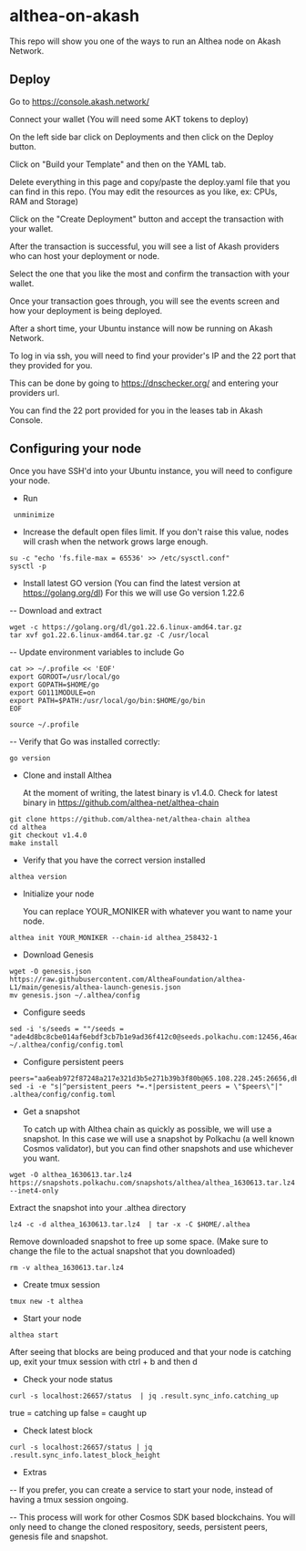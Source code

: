 # althea-on-akash

This repo will show you one of the ways to run an Althea node on Akash Network.

## Deploy

Go to https://console.akash.network/

Connect your wallet (You will need some AKT tokens to deploy)

On the left side bar click on Deployments and then click on the Deploy button.

Click on "Build your Template" and then on the YAML tab.

Delete everything in this page and copy/paste the deploy.yaml file that you can find in this repo. (You may edit the resources as you like, ex: CPUs, RAM and Storage)

Click on the "Create Deployment" button and accept the transaction with your wallet.

After the transaction is successful, you will see a list of Akash providers who can host your deployment or node. 

Select the one that you like the most and confirm the transaction with your wallet.

Once your transaction goes through, you will see the events screen and how your deployment is being deployed. 

After a short time, your Ubuntu instance will now be running on Akash Network.

To log in via ssh, you will need to find your provider's IP and the 22 port that they provided for you.  

This can be done by going to https://dnschecker.org/ and entering your providers url. 

You can find the 22 port provided for you in the leases tab in Akash Console. 

## Configuring your node

Once you have SSH'd into your Ubuntu instance, you will need to configure your node.

- Run
  
``` 
 unminimize
```

- Increase the default open files limit. If you don't raise this value, nodes will crash when the network grows large enough.

```
su -c "echo 'fs.file-max = 65536' >> /etc/sysctl.conf"
sysctl -p
```

- Install latest GO version (You can find the latest version at https://golang.org/dl) For this we will use Go version 1.22.6

-- Download and extract

``` 
wget -c https://golang.org/dl/go1.22.6.linux-amd64.tar.gz
tar xvf go1.22.6.linux-amd64.tar.gz -C /usr/local
```

-- Update environment variables to include Go

```
cat >> ~/.profile << 'EOF'
export GOROOT=/usr/local/go
export GOPATH=$HOME/go
export GO111MODULE=on
export PATH=$PATH:/usr/local/go/bin:$HOME/go/bin
EOF

source ~/.profile 
```

-- Verify that Go was installed correctly:

```
go version
```

- Clone and install Althea

  At the moment of writing, the latest binary is v1.4.0. Check for latest binary in https://github.com/althea-net/althea-chain

```
git clone https://github.com/althea-net/althea-chain althea
cd althea
git checkout v1.4.0
make install
```

- Verify that you have the correct version installed

```
althea version
```

- Initialize your node

  You can replace YOUR_MONIKER with whatever you want to name your node.
  
```
althea init YOUR_MONIKER --chain-id althea_258432-1
```

- Download Genesis

```
wget -O genesis.json https://raw.githubusercontent.com/AltheaFoundation/althea-L1/main/genesis/althea-launch-genesis.json
mv genesis.json ~/.althea/config
```

- Configure seeds

```
sed -i 's/seeds = ""/seeds = "ade4d8bc8cbe014af6ebdf3cb7b1e9ad36f412c0@seeds.polkachu.com:12456,46ad21a616527181ea3d992339268a5a25c771fa@95.216.38.96:14656,20e1000e88125698264454a884812746c2eb4807@seeds.lavenderfive.com:1245"/' ~/.althea/config/config.toml
```

- Configure persistent peers

```
peers="aa6eab972f87248a217e321d3b5e271b39b3f80b@65.108.228.245:26656,db3f36c3f55c35019a80d383dc324cb49c72e63a@65.108.71.137:12456,6dc43aa2fc5456742bb3455fd9ab25825eae51ec@65.109.30.26:26656,51accd2c2a5304fc5397a562acc1f1896818c51b@135.181.29.15:26656,db740357b6b7903712cbd904afff9f328d8c6fd6@95.216.17.221:26656,255c0cd0537eaa8b09267689e6b77c2d8246850b@64.23.196.155:26656,a25817baf4655b2b1b4f4f59bf4b4c8152779b1f@167.235.71.89:26656,82ec4b15c708533dd363949ddb4ed207cd465bf5@195.201.106.244:26656,36bba9b29113bea2f17bacd3a4df5e5ab2470517@5.9.81.187:41656,372af83b4c4c89523f105c3ef2fe2d6a02c4ca9f@138.201.61.82:26656,b505884877c822650e557a50256fa8e5500a8ca6@144.76.114.34:12456,e1296e4c7bec535a8083dee98c6b433e8dcafcf6@51.210.223.80:12456,2e7366530dee2998549c464cc6b4da0546909c08@67.217.48.110:26656,f737d1c02b312f7229902601e35bbc92dcc34e29@137.184.189.193:26656,af07f86ce434c3f2f0f0215e6cdc1e88c3668a5b@45.83.122.151:26656,8f5a9837375dadb8562cb27d5d45d0235d5486aa@174.138.176.146:26656,c0498ccec599ae3afc9e0a0211b6753ee5a7f0bc@107.155.67.202:26786,d806d60b18a2819f5fb281e49ecb17c0f6eb3807@66.172.36.138:14656"
sed -i -e "s|^persistent_peers *=.*|persistent_peers = \"$peers\"|" .althea/config/config.toml
```

- Get a snapshot

  To catch up with Althea chain as quickly as possible, we will use a snapshot. In this case we will use a snapshot by Polkachu (a well known Cosmos validator), but you can find other snapshots and use whichever you want.

```
wget -O althea_1630613.tar.lz4 https://snapshots.polkachu.com/snapshots/althea/althea_1630613.tar.lz4 --inet4-only  
```

  Extract the snapshot into your .althea directory

```
lz4 -c -d althea_1630613.tar.lz4  | tar -x -C $HOME/.althea
```

  Remove downloaded snapshot to free up some space. (Make sure to change the file to the actual snapshot that you downloaded)

```
rm -v althea_1630613.tar.lz4
```

- Create tmux session

```
tmux new -t althea
```

- Start your node

```
althea start
```

  After seeing that blocks are being produced and that your node is catching up, exit your tmux session with ctrl + b and then d

- Check your node status

```
curl -s localhost:26657/status  | jq .result.sync_info.catching_up  
```

  true = catching up
  false = caught up

- Check latest block

```
curl -s localhost:26657/status | jq .result.sync_info.latest_block_height
```

- Extras

-- If you prefer, you can create a service to start your node, instead of having a tmux session ongoing.

-- This process will work for other Cosmos SDK based blockchains. You will only need to change the cloned respository, seeds, persistent peers, genesis file and snapshot.
